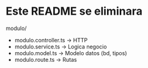 # Este README se eliminara

modulo/

- modulo.controller.ts -> HTTP
- modulo.service.ts -> Logica negocio
- modulo.model.ts -> Modelo datos (bd, tipos)
- modulo.route.ts -> Rutas
